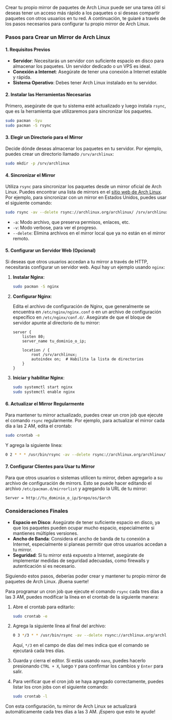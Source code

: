 Crear tu propio mirror de paquetes de Arch Linux puede ser una tarea útil si deseas tener un acceso más rápido a los paquetes o si deseas compartir paquetes con otros usuarios en tu red. A continuación, te guiaré a través de los pasos necesarios para configurar tu propio mirror de Arch Linux.

### Pasos para Crear un Mirror de Arch Linux

#### 1. Requisitos Previos

- **Servidor**: Necesitarás un servidor con suficiente espacio en disco para almacenar los paquetes. Un servidor dedicado o un VPS es ideal.
- **Conexión a Internet**: Asegúrate de tener una conexión a Internet estable y rápida.
- **Sistema Operativo**: Debes tener Arch Linux instalado en tu servidor.

#### 2. Instalar las Herramientas Necesarias

Primero, asegúrate de que tu sistema esté actualizado y luego instala `rsync`, que es la herramienta que utilizaremos para sincronizar los paquetes.

```bash
sudo pacman -Syu
sudo pacman -S rsync
```

#### 3. Elegir un Directorio para el Mirror

Decide dónde deseas almacenar los paquetes en tu servidor. Por ejemplo, puedes crear un directorio llamado `/srv/archlinux`:

```bash
sudo mkdir -p /srv/archlinux
```

#### 4. Sincronizar el Mirror

Utiliza `rsync` para sincronizar los paquetes desde un mirror oficial de Arch Linux. Puedes encontrar una lista de mirrors en el [sitio web de Arch Linux](https://archlinux.org/mirrors/). Por ejemplo, para sincronizar con un mirror en Estados Unidos, puedes usar el siguiente comando:

```bash
sudo rsync -av --delete rsync://archlinux.org/archlinux/ /srv/archlinux/
```

- `-a`: Modo archivo, que preserva permisos, enlaces, etc.
- `-v`: Modo verbose, para ver el progreso.
- `--delete`: Elimina archivos en el mirror local que ya no están en el mirror remoto.

#### 5. Configurar un Servidor Web (Opcional)

Si deseas que otros usuarios accedan a tu mirror a través de HTTP, necesitarás configurar un servidor web. Aquí hay un ejemplo usando `nginx`:

1. **Instalar Nginx**:

   ```bash
   sudo pacman -S nginx
   ```

2. **Configurar Nginx**:

   Edita el archivo de configuración de Nginx, que generalmente se encuentra en `/etc/nginx/nginx.conf` o en un archivo de configuración específico en `/etc/nginx/conf.d/`. Asegúrate de que el bloque de servidor apunte al directorio de tu mirror:

   ```nginx
   server {
       listen 80;
       server_name tu_dominio_o_ip;

       location / {
           root /srv/archlinux;
           autoindex on;  # Habilita la lista de directorios
       }
   }
   ```

3. **Iniciar y habilitar Nginx**:

   ```bash
   sudo systemctl start nginx
   sudo systemctl enable nginx
   ```

#### 6. Actualizar el Mirror Regularmente

Para mantener tu mirror actualizado, puedes crear un cron job que ejecute el comando `rsync` regularmente. Por ejemplo, para actualizar el mirror cada día a las 2 AM, edita el crontab:

```bash
sudo crontab -e
```

Y agrega la siguiente línea:

```bash
0 2 * * * /usr/bin/rsync -av --delete rsync://archlinux.org/archlinux/ /srv/archlinux/
```

#### 7. Configurar Clientes para Usar tu Mirror

Para que otros usuarios o sistemas utilicen tu mirror, deben agregarlo a su archivo de configuración de mirrors. Esto se puede hacer editando el archivo `/etc/pacman.d/mirrorlist` y agregando la URL de tu mirror:

```plaintext
Server = http://tu_dominio_o_ip/$repo/os/$arch
```

### Consideraciones Finales

- **Espacio en Disco**: Asegúrate de tener suficiente espacio en disco, ya que los paquetes pueden ocupar mucho espacio, especialmente si mantienes múltiples versiones.
- **Ancho de Banda**: Considera el ancho de banda de tu conexión a Internet, especialmente si planeas permitir que otros usuarios accedan a tu mirror.
- **Seguridad**: Si tu mirror está expuesto a Internet, asegúrate de implementar medidas de seguridad adecuadas, como firewalls y autenticación si es necesario.

Siguiendo estos pasos, deberías poder crear y mantener tu propio mirror de paquetes de Arch Linux. ¡Buena suerte!

Para programar un cron job que ejecute el comando `rsync` cada tres días a las 3 AM, puedes modificar la línea en el crontab de la siguiente manera:

1. Abre el crontab para editarlo:

   ```bash
   sudo crontab -e
   ```

2. Agrega la siguiente línea al final del archivo:

   ```bash
   0 3 */3 * * /usr/bin/rsync -av --delete rsync://archlinux.org/archlinux/ /srv/archlinux/
   ```

   Aquí, `*/3` en el campo de días del mes indica que el comando se ejecutará cada tres días.

3. Guarda y cierra el editor. Si estás usando `nano`, puedes hacerlo presionando `CTRL + X`, luego `Y` para confirmar los cambios y `Enter` para salir.

4. Para verificar que el cron job se haya agregado correctamente, puedes listar los cron jobs con el siguiente comando:

   ```bash
   sudo crontab -l
   ```

Con esta configuración, tu mirror de Arch Linux se actualizará automáticamente cada tres días a las 3 AM. ¡Espero que esto te ayude!
